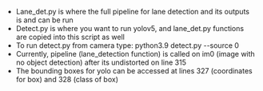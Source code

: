 - Lane_det.py is where the full pipeline for lane detection and its outputs is and can be run
- Detect.py is where you want to run yolov5, and lane_det.py functions are copied into this script as well
- To run detect.py from camera type: python3.9 detect.py --source 0
- Currently, pipeline (lane_detection function) is called on im0 (image with no object detection) after its undistorted on line 315
- The bounding boxes for yolo can be accessed at lines 327 (coordinates for box) and 328 (class of box)
